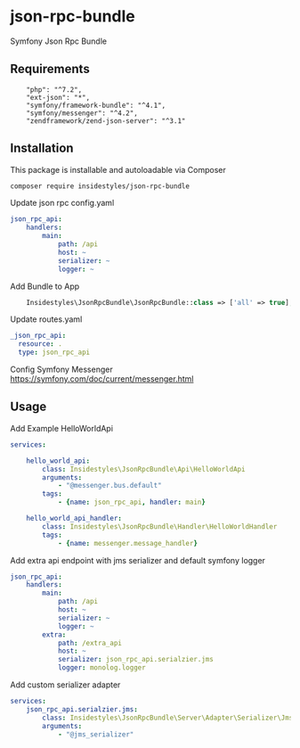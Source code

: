 # json-rpc-bundle
Symfony Json Rpc Bundle

## Requirements


        "php": "^7.2",
        "ext-json": "*",
        "symfony/framework-bundle": "^4.1",
        "symfony/messenger": "^4.2",
        "zendframework/zend-json-server": "^3.1"


## Installation

This package is installable and autoloadable via Composer 

```sh
composer require insidestyles/json-rpc-bundle
```

Update json rpc config.yaml

```yaml
json_rpc_api:
    handlers:
        main:
            path: /api
            host: ~
            serializer: ~
            logger: ~
```

Add Bundle to App
```php
    Insidestyles\JsonRpcBundle\JsonRpcBundle::class => ['all' => true],
```

Update routes.yaml

```yaml
_json_rpc_api:
  resource: .
  type: json_rpc_api

```

Config Symfony Messenger https://symfony.com/doc/current/messenger.html

## Usage

Add Example HelloWorldApi

```yaml
services:

    hello_world_api:
        class: Insidestyles\JsonRpcBundle\Api\HelloWorldApi
        arguments:
            - "@messenger.bus.default"
        tags:
            - {name: json_rpc_api, handler: main}

    hello_world_api_handler:
        class: Insidestyles\JsonRpcBundle\Handler\HelloWorldHandler
        tags:
            - {name: messenger.message_handler}

```

Add extra api endpoint with jms serializer and default symfony logger

```yaml
json_rpc_api:
    handlers:
        main:
            path: /api
            host: ~
            serializer: ~
            logger: ~
        extra:
            path: /extra_api
            host: ~
            serializer: json_rpc_api.serialzier.jms
            logger: monolog.logger
```

Add custom serializer adapter

```yaml
services:
    json_rpc_api.serialzier.jms:
        class: Insidestyles\JsonRpcBundle\Server\Adapter\Serializer\JmsSerializer
        arguments:
            - "@jms_serializer"
```
